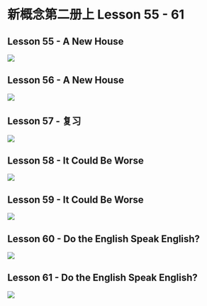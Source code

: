 # 新概念第二册上 Lesson 55 - 61

## Lesson 55 - A New House

<img src="lesson/Lesson-55.png">

## Lesson 56 - A New House

<img src="lesson/Lesson-56.png">

## Lesson 57 - 复习

<img src="lesson/Lesson-57.png">

## Lesson 58 - It Could Be Worse

<img src="lesson/Lesson-58.png">

## Lesson 59 - It Could Be Worse

<img src="lesson/Lesson-59.png">

## Lesson 60 - Do the English Speak English?

<img src="lesson/Lesson-60.png">

## Lesson 61 - Do the English Speak English?

<img src="lesson/Lesson-61.png">